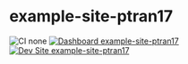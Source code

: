 # example-site-ptran17

![CI none](https://img.shields.io/badge/ci-none-orange.svg)
[![Dashboard example-site-ptran17](https://img.shields.io/badge/dashboard-example_site_ptran17-yellow.svg)](https://dashboard.pantheon.io/sites/580a1df2-9b0e-4270-9909-849a94a52e72#dev/code)
[![Dev Site example-site-ptran17](https://img.shields.io/badge/site-example_site_ptran17-blue.svg)](http://dev-example-site-ptran17.pantheonsite.io/)
